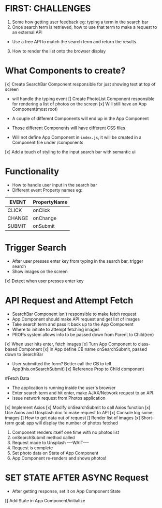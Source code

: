 # FIRST: CHALLENGES
1. Some how getting user feedback
eg: typing a term in the search bar
2. Once search term is retrieved, how to use that term to make a request to an external API
- Use a free API to match the search term and return the results
3. How to render the list onto the browser display

# What Components to create?
[x] Create SearchBar Component responsible for just showing text at top of screen
  - will handle the typing event
[] Create PhotoList Component responsible for rendering a list of photos on the screen
[x] Will still have an App Component(most root)

- A couple of different Components will end up in the App Component
- Those different Components will have different CSS files
- Will not define App Component in `index.js`, it will be created in a Component file under /components

[x] Add a touch of styling to the input search bar with semantic ui

# Functionality
- How to handle user input in the search bar
- Different event Property names
eg:

EVENT | PropertyName
-- | --
CLICK | onClick
CHANGE | onChange
SUBMIT | onSubmit

# Trigger Search
- After user presses enter key from typing in the search bar, trigger search
- Show images on the screen

[x] Detect when user presses enter key

# API Request and Attempt Fetch
- SearchBar Component isn't responsible to make fetch request
- App Component should make API request and get list of images
- Take search term and pass it back up to the App Component
- Where to initiate to attempt fetching images
- PROPs system allows info to be passed down from Parent to Child(ren)

[x] When user hits enter, fetch images
[x] Turn App Component to class-based Component
[x] In App define CB name onSearchSubmit, passed down to SearchBar
  - User submitted the form? Better call the CB to tell App(this.onSearchSubmit)
[x] Reference Prop to Child component

#Fetch Data
- The application is running inside the user's browser
- Enter search term and hit enter, make AJAX/Network request to an API
- Issue network request from Photos application

[x] Implement Axios
[x] Modify onSearchSubmit to call Axios function
[x] Use Axios and Unsplash doc to make request to API
[x] Console log some images
[] How to get data out of request
[] Render list of images
[x] Short-term goal: app will display the number of photos fetched

1. Component renders itself one time with no photos list
2. onSearchSubmit method called
3. Request made to Unsplash
---WAIT---
4. Request is complete
5. Set photo data on State of App Component
6. App Component re-renders and shows photos!

# SET STATE AFTER ASYNC Request
- After getting response, set it on App Component State

[] Add State in App Component/initialize
